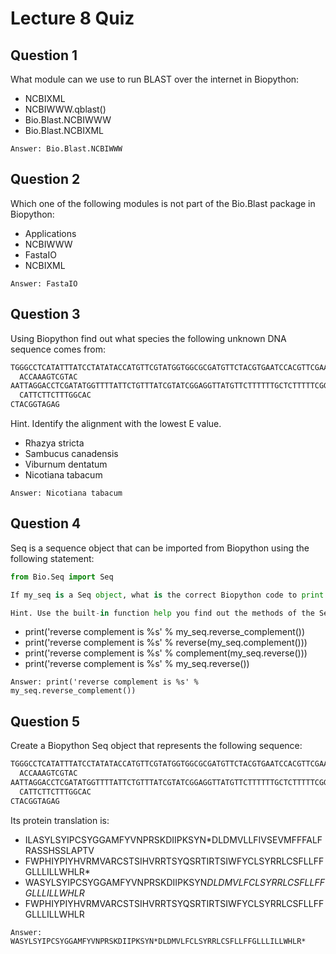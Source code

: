 # Lecture 8 Quiz

## Question 1
What module can we use to run BLAST over the internet in Biopython:
* NCBIXML
* NCBIWWW.qblast()
* Bio.Blast.NCBIWWW
* Bio.Blast.NCBIXML
```
Answer: Bio.Blast.NCBIWWW
```

## Question 2
Which one of the following modules is not part of the Bio.Blast package in Biopython:
* Applications 
* NCBIWWW
* FastaIO
* NCBIXML
```
Answer: FastaIO
```

## Question 3
Using Biopython find out what species the following unknown DNA sequence comes from:
```Python
TGGGCCTCATATTTATCCTATATACCATGTTCGTATGGTGGCGCGATGTTCTACGTGAATCCACGTTCGAAGGACATCAT
  ACCAAAGTCGTAC
AATTAGGACCTCGATATGGTTTTATTCTGTTTATCGTATCGGAGGTTATGTTCTTTTTTGCTCTTTTTCGGGCTTCTTCT
  CATTCTTCTTTGGCAC
CTACGGTAGAG
```
Hint. Identify the alignment with the lowest E value.
* Rhazya stricta
* Sambucus canadensis
* Viburnum dentatum
* Nicotiana tabacum
```
Answer: Nicotiana tabacum
```

## Question 4
Seq is a sequence object that can be imported from Biopython using the following statement:
```Python
from Bio.Seq import Seq

If my_seq is a Seq object, what is the correct Biopython code to print the reverse complement of my_seq?

Hint. Use the built-in function help you find out the methods of the Seq object.
```
* print('reverse complement is %s' % my_seq.reverse_complement())
* print('reverse complement is %s' % reverse(my_seq.complement())) 
* print('reverse complement is %s' % complement(my_seq.reverse())) 
* print('reverse complement is %s' % my_seq.reverse())
```
Answer: print('reverse complement is %s' % my_seq.reverse_complement())
```

## Question 5
Create a Biopython Seq object that represents the following sequence:
```Python
TGGGCCTCATATTTATCCTATATACCATGTTCGTATGGTGGCGCGATGTTCTACGTGAATCCACGTTCGAAGGACATCAT
  ACCAAAGTCGTAC
AATTAGGACCTCGATATGGTTTTATTCTGTTTATCGTATCGGAGGTTATGTTCTTTTTTGCTCTTTTTCGGGCTTCTTCT
  CATTCTTCTTTGGCAC
CTACGGTAGAG
```
Its protein translation is:
* ILASYLSYIPCSYGGAMFYVNPRSKDIIPKSYN*DLDMVLLFIVSEVMFFFALFRASSHSSLAPTV
* FWPHIYPIYHVRMVARCSTSIHVRRTSYQSRTIRTSIWFYCLSYRRLCSFLLFFGLLLILLWHLR*
* WASYLSYIPCSYGGAMFYVNPRSKDIIPKSYN*DLDMVLFCLSYRRLCSFLLFFGLLLILLWHLR* 
* FWPHIYPIYHVRMVARCSTSIHVRRTSYQSRTIRTSIWFYCLSYRRLCSFLLFFGLLLILLWHLR
```
Answer: WASYLSYIPCSYGGAMFYVNPRSKDIIPKSYN*DLDMVLFCLSYRRLCSFLLFFGLLLILLWHLR* 
```
